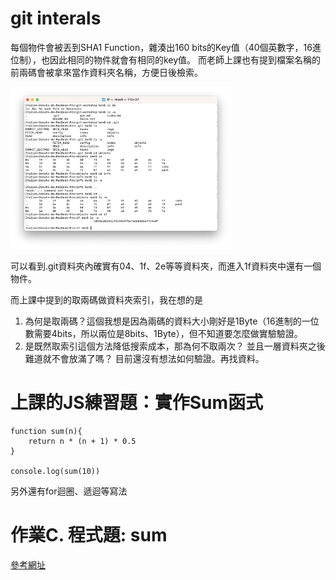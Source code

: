 # git interals

每個物件會被丟到SHA1 Function，雜湊出160 bits的Key值（40個英數字，16進位制），也因此相同的物件就會有相同的key值。
而老師上課也有提到檔案名稱的前兩碼會被拿來當作資料夾名稱，方便日後檢索。

<img src="attachment/.git flie.png" width="70%"/>

可以看到.git資料夾內確實有04、1f、2e等等資料夾，而進入1f資料夾中還有一個物件。

而上課中提到的取兩碼做資料夾索引，我在想的是

1. 為何是取兩碼？這個我想是因為兩碼的資料大小剛好是1Byte（16進制的一位數需要4bits，所以兩位是8bits、1Byte），但不知道要怎麼做實驗驗證。
2. 是既然取索引這個方法降低搜索成本，那為何不取兩次？
   並且一層資料夾之後難道就不會放滿了嗎？
   目前還沒有想法如何驗證。再找資料。

# 上課的JS練習題：實作Sum函式
```
function sum(n){
	return n * (n + 1) * 0.5
}

console.log(sum(10))
```
另外還有for迴圈、遞迴等寫法

# 作業C. 程式題: sum
[參考網址](https://developer.mozilla.org/zh-TW/docs/Web/JavaScript/Reference/Global_Objects/Array/reduce)
